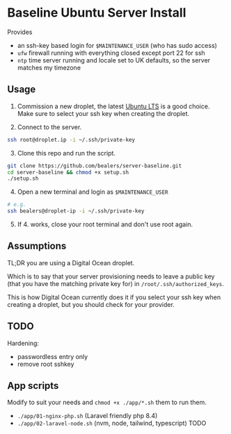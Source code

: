 # Baseline Ubuntu Server Install

Provides
- an ssh-key based login for `$MAINTENANCE_USER` (who has sudo access)
- `ufw` firewall running with everything closed except port 22 for ssh
- `ntp` time server running and locale set to UK defaults, so the server matches my timezone

## Usage

1) Commission a new droplet, the latest [Ubuntu LTS](https://releases.ubuntu.com/) is a good choice. Make sure to select your ssh key when creating the droplet.

2) Connect to the server.

```bash
ssh root@droplet.ip -i ~/.ssh/private-key
```

3) Clone this repo and run the script.
```bash
git clone https://github.com/bealers/server-baseline.git
cd server-baseline && chmod +x setup.sh
./setup.sh
```

4) Open a new terminal and login as `$MAINTENANCE_USER`

```bash
# e.g.
ssh bealers@droplet-ip -i ~/.ssh/private-key
```

5) If 4. works, close your root terminal and don't use root again.

## Assumptions

TL;DR you are using a Digital Ocean droplet.

Which is to say that your server provisioning needs to leave a public key (that you have the matching private key for) in `/root/.ssh/authorized_keys`.

This is how Digital Ocean currently does it if you select your ssh key when creating a droplet, but you should check for your provider.

## TODO

Hardening:
- passwordless entry only
- remove root sshkey

## App scripts

Modify to suit your needs and `chmod +x ./app/*.sh` them to run them.

- `./app/01-nginx-php.sh` (Laravel friendly php 8.4)
- `./app/02-laravel-node.sh` (nvm, node, tailwind, typescript) TODO

